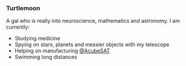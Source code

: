 ### Turtlemoon

A gal who is really into neuroscience, mathematics and astronomy.
I am currently:
- Studying medicine
- Spying on stars, planets and messier objects with my telescope
- Helping on manufacturing [@AcubeSAT](https://acubesat.spacedot.gr/)
- Swimming long distances


<!--
**i2kmt/i2kmt** is a ✨ _special_ ✨ repository because its `README.md` (this file) appears on your GitHub profile.

Here are some ideas to get you started:

- 🔭 I’m currently working on ...
- 🌱 I’m currently learning ...
- 👯 I’m looking to collaborate on ...
- 🤔 I’m looking for help with ...
- 💬 Ask me about ...
- 📫 How to reach me: ...
- 😄 Pronouns: ...
- ⚡ Fun fact: ...
-->
